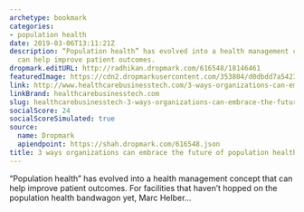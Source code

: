 ```yaml
---
archetype: bookmark
categories:
- population health
date: 2019-03-06T13:11:21Z
description: “Population health” has evolved into a health management concept that
  can help improve patient outcomes.
dropmark.editURL: http://radhikan.dropmark.com/616548/18146461
featuredImage: https://cdn2.dropmarkusercontent.com/353804/d0dbdd7a5423986ac86b7b9c31b234d87003cbf21558c2befeb3703168869ec9/thumbnail/GettyImages-990663638.jpg?Expires=1557430063&Signature=B95T9mI0lOTz1bcoxD1e514Q-BatFj5~a5I~OqQwgWuBsP7jvcPOVtzWZ1EkiabzXe9tfbkJSC1X4q5mAZKpgJEaclZOeAX9zFncVQT6l17a6-52eASoprvzeHio8PmBdlt5-O0AzPI4s7T2KXm4ICIakZ1p-7W62BOZQrSI8bFRoD4MkiF8FwA-QPRjUsShEmK7FXrzxYIzMTP1d6G1SrFxbbASOrVm0FZAdeevnAFktbMQqFIOj1dLCvMyuP01kXbSbzvBDTfNsQxG9T~~Oap~1TpITTA8ro-JWA5n6vEWH5-MHJPG549fi6eJiFp0JfBCEo~OzYRDWxZDT9QNvw__&Key-Pair-Id=APKAITQYWVEN757ZA4KQ
link: http://www.healthcarebusinesstech.com/3-ways-organizations-can-embrace-the-future-of-population-health/
linkBrand: healthcarebusinesstech.com
slug: healthcarebusinesstech-3-ways-organizations-can-embrace-the-future-of-population-health
socialScore: 24
socialScoreSimulated: true
source:
  name: Dropmark
  apiendpoint: https://shah.dropmark.com/616548.json
title: 3 ways organizations can embrace the future of population health
---
```

“Population health” has evolved into a health management concept that can help improve patient outcomes. For facilities that haven’t hopped on the population health bandwagon yet, Marc Helber…